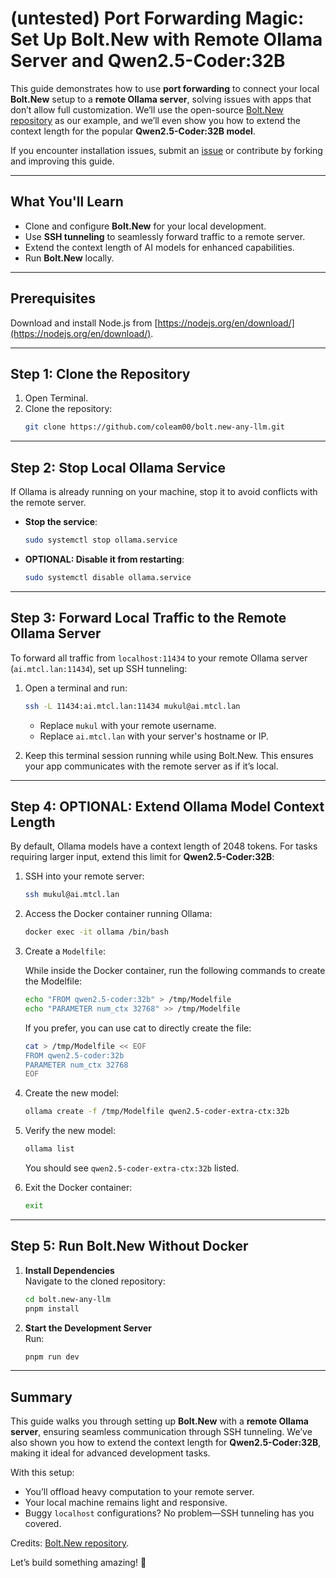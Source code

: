 # **(untested) Port Forwarding Magic: Set Up Bolt.New with Remote Ollama Server and Qwen2.5-Coder:32B**

This guide demonstrates how to use **port forwarding** to connect your local **Bolt.New** setup to a **remote Ollama server**, solving issues with apps that don’t allow full customization. We’ll use the open-source [Bolt.New repository](https://github.com/coleam00/bolt.new-any-llm) as our example, and we’ll even show you how to extend the context length for the popular **Qwen2.5-Coder:32B model**.

If you encounter installation issues, submit an [issue](https://github.com/coleam00/bolt.new-any-llm/issues) or contribute by forking and improving this guide.

---

## **What You'll Learn**
- Clone and configure **Bolt.New** for your local development.
- Use **SSH tunneling** to seamlessly forward traffic to a remote server.
- Extend the context length of AI models for enhanced capabilities.
- Run **Bolt.New** locally.

---

## **Prerequisites**

Download and install Node.js from [https://nodejs.org/en/download/](https://nodejs.org/en/download/).

---

## **Step 1: Clone the Repository**

1. Open Terminal.
2. Clone the repository:
   ```bash
   git clone https://github.com/coleam00/bolt.new-any-llm.git
   ```

---

## **Step 2: Stop Local Ollama Service**

If Ollama is already running on your machine, stop it to avoid conflicts with the remote server.

- **Stop the service**:
   ```bash
   sudo systemctl stop ollama.service
   ```
- **OPTIONAL: Disable it from restarting**:
   ```bash
   sudo systemctl disable ollama.service
   ```

---

## **Step 3: Forward Local Traffic to the Remote Ollama Server**

To forward all traffic from `localhost:11434` to your remote Ollama server (`ai.mtcl.lan:11434`), set up SSH tunneling:

1. Open a terminal and run:
   ```bash
   ssh -L 11434:ai.mtcl.lan:11434 mukul@ai.mtcl.lan
   ```
   - Replace `mukul` with your remote username.
   - Replace `ai.mtcl.lan` with your server's hostname or IP.

2. Keep this terminal session running while using Bolt.New. This ensures your app communicates with the remote server as if it’s local.

---

## **Step 4: OPTIONAL: Extend Ollama Model Context Length**

By default, Ollama models have a context length of 2048 tokens. For tasks requiring larger input, extend this limit for **Qwen2.5-Coder:32B**:

1. SSH into your remote server:
   ```bash
   ssh mukul@ai.mtcl.lan
   ```
2. Access the Docker container running Ollama:
   ```bash
   docker exec -it ollama /bin/bash
   ```
3. Create a `Modelfile`:

   While inside the Docker container, run the following commands to create the Modelfile:

   ```bash
   echo "FROM qwen2.5-coder:32b" > /tmp/Modelfile
   echo "PARAMETER num_ctx 32768" >> /tmp/Modelfile
   ```
   If you prefer, you can use cat to directly create the file:
   ```bash
   cat > /tmp/Modelfile << EOF
   FROM qwen2.5-coder:32b
   PARAMETER num_ctx 32768
   EOF
   ```


4. Create the new model:
   ```bash
   ollama create -f /tmp/Modelfile qwen2.5-coder-extra-ctx:32b
   ```
5. Verify the new model:
   ```bash
   ollama list
   ```
   You should see `qwen2.5-coder-extra-ctx:32b` listed.

6. Exit the Docker container:
   ```bash
   exit
   ```

---

## **Step 5: Run Bolt.New Without Docker**

1. **Install Dependencies**  
   Navigate to the cloned repository:
   ```bash
   cd bolt.new-any-llm
   pnpm install
   ```

2. **Start the Development Server**  
   Run:
   ```bash
   pnpm run dev
   ```

---

## **Summary**

This guide walks you through setting up **Bolt.New** with a **remote Ollama server**, ensuring seamless communication through SSH tunneling. We’ve also shown you how to extend the context length for **Qwen2.5-Coder:32B**, making it ideal for advanced development tasks.

With this setup:
- You’ll offload heavy computation to your remote server.
- Your local machine remains light and responsive.
- Buggy `localhost` configurations? No problem—SSH tunneling has you covered.

Credits: [Bolt.New repository](https://github.com/coleam00/bolt.new-any-llm). 

Let’s build something amazing! 🚀
